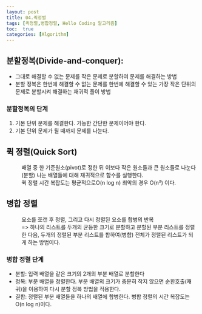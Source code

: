 ```yaml
---
layout: post
title: 04.퀵정렬
tags: [퀵정렬,병합정렬, Hello Coding 알고리즘]
toc:  true
categories: [Algorithm]
---
```


## 분할정복(Divide-and-conquer):  
- 그대로 해결할 수 없는 문제를 작은 문제로 분할하여 문제를 해결하는 방법
- 분할 정복은 한번에 해결할 수 없는 문제를 한번에 해결할 수 있는 가장 작은 단위의 문제로 분할시켜 해결하는 재귀적 풀이 방법

### 분할정복의 단계
1. 기본 단위 문제를 해결한다. 가능한 간단한 문제이어야 한다.
2. 기본 단위 문제가 될 때까지 문제를 나눈다.

## 퀵 정렬(Quick Sort)
<dd>배열 중 한 기준원소(pivot)로 정한 뒤 이보다 작은 원소들과 큰 원소들로 나눈다(분할) 나눈 배열들에 대해 재귀적으로 함수를 실행한다.<br>
퀵 정렬 시간 복잡도는 평균적으로O(n log n) 최악의 경우 O(n²) 이다.</dd>

## 병합 정렬
<dd>요소를 쪼갠 후 정렬, 그리고 다시 정렬된 요소를 합병의 반복<br>
=> 하나의 리스트를 두개의 균등한 크기로 분할하고 분할된 부분 리스트를 정렬한 다음, 두개의 정렬된 부분 리스트를 합하여(병합)
	전체가 정렬된 리스트가 되게 하는 방법이다.</dd>

### 병합 정렬 단계
- 분할: 입력 배열을 같은 크기의 2개의 부분 배열로 분할한다
- 정복: 부분 배열을 정렬한다. 부분 배열의 크기가 충분히 작지 않으면 순환호출(재귀)을 이용하여 다시 분할 정복 방법을 적용한다.
- 결합: 정렬된 부분 배열들을 하나의 배열에 합병한다.
병합 정렬의 시간 복잡도는 O(n log n)이다.
